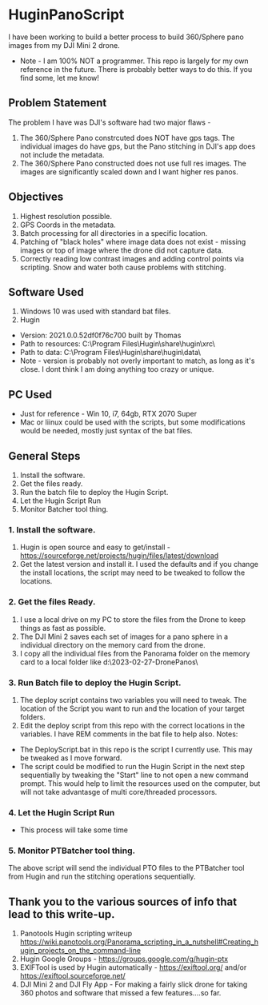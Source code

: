 # HuginPanoScript
I have been working to build a better process to build 360/Sphere pano images from my DJI Mini 2 drone.  
- Note - I am 100% NOT a programmer.  This repo is largely for my own reference in the future.  There is probably better ways to do this.  If you find some, let me know!


## Problem Statement
The problem I have was DJI's software had two major flaws - 
1. The 360/Sphere Pano constrcuted does NOT have gps tags.  The individual images do have gps, but the Pano stitching in DJI's app does not include the metadata.
2. The 360/Sphere Pano constructed does not use full res images.  The images are significantly scaled down and I want higher res panos.  


## Objectives
1. Highest resolution possible.
2. GPS Coords in the metadata.
3. Batch processing for all directories in a specific location.  
4. Patching of "black holes" where image data does not exist - missing images or top of image where the drone did not capture data.
5. Correctly reading low contrast images and adding control points via scripting.  Snow and water both cause problems with stitching.  


## Software Used
1. Windows 10 was used with standard bat files. 
2. Hugin
  - Version: 2021.0.0.52df0f76c700 built by Thomas
  - Path to resources: C:\Program Files\Hugin\share\hugin\xrc\
  - Path to data: C:\Program Files\Hugin\share\hugin\data\
  - Note - version is probably not overly important to match, as long as it's close.  I dont think I am doing anything too crazy or unique.  


## PC Used 
 - Just for reference - Win 10, i7, 64gb, RTX 2070 Super
 - Mac or liinux could be used with the scripts, but some modifications would be needed, mostly just syntax of the bat files.  


## General Steps
1. Install the software.
2. Get the files ready.
3. Run the batch file to deploy the Hugin Script.
4. Let the Hugin Script Run
5. Monitor Batcher tool thing.


### 1. Install the software.
1. Hugin is open source and easy to get/install - https://sourceforge.net/projects/hugin/files/latest/download
2. Get the latest version and install it.  I used the defaults and if you change the install locations, the script may need to be tweaked to follow the locations. 

### 2. Get the files Ready.
1. I use a local drive on my PC to store the files from the Drone to keep things as fast as possible.
2. The DJI Mini 2 saves each set of images for a pano sphere in a individual directory on the memory card from the drone.  
3. I copy all the individual files from the Panorama folder on the memory card to a local folder like d:\2023-02-27-DronePanos\


### 3. Run Batch file to deploy the Hugin Script.
1. The deploy script contains two variables you will need to tweak.  The location of the Script you want to run and the location of your target folders.
2. Edit the deploy script from this repo with the correct locations in the variables.  I have REM comments in the bat file to help also.
Notes:
  - The DeployScript.bat in this repo is the script I currently use.  This may be tweaked as I move forward.
  - The script could be modified to run the Hugin Script in the next step sequentially by tweaking the "Start" line to not open a new command prompt.  This would help to limit the resources used on the computer, but will not take advantasge of multi core/threaded processors.  


### 4. Let the Hugin Script Run
  - This process will take some time 

### 5. Monitor PTBatcher tool thing.
The above script will send the individual PTO files to the PTBatcher tool from Hugin and run the stitching operations sequentially.





## Thank you to the various sources of info that lead to this write-up.
1. Panotools Hugin scripting writeup https://wiki.panotools.org/Panorama_scripting_in_a_nutshell#Creating_hugin_projects_on_the_command-line
2. Hugin Google Groups - https://groups.google.com/g/hugin-ptx
3. EXIFTool is used by Hugin automatically - https://exiftool.org/ and/or https://exiftool.sourceforge.net/
4. DJI Mini 2 and DJI Fly App - For making a fairly slick drone for taking 360 photos and software that missed a few features....so far.  

